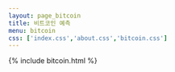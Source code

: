 ```yaml
---
layout: page_bitcoin
title: 비트코인 예측
menu: bitcoin
css: ['index.css','about.css','bitcoin.css']
---
```


{% include bitcoin.html %}


